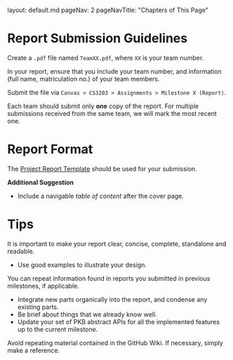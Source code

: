 <br>

<frontmatter>
  layout: default.md
  pageNav: 2
  pageNavTitle: "Chapters of This Page"
</frontmatter>

[](#report-submission-guidelines)Report Submission Guidelines
=============================================================

Create a `.pdf` file named `TeamXX.pdf`, where `XX` is your team number.

In your report, ensure that you include your team number, and information (full name, matriculation no.) of your team members.

Submit the file via `Canvas > CS3203 > Assignments > Milestone X (Report)`.

Each team should submit only **one** copy of the report. For multiple submissions received from the same team, we will mark the most recent one.

[](#report-format)Report Format
===============================

The [Project Report Template](https://canvas.nus.edu.sg/courses/38582/files/folder/Project%20Docs) should be used for your submission.

**Additional Suggestion**

*   Include a navigable _table of content_ after the cover page.

[](#tips)Tips
=============

It is important to make your report clear, concise, complete, standalone and readable.

*   Use good examples to illustrate your design.

You can repeat information found in reports you submitted in previous milestones, if applicable.

*   Integrate new parts organically into the report, and condense any existing parts.
*   Be brief about things that we already know well.
*   Update your set of PKB abstract APIs for all the implemented features up to the current milestone.

Avoid repeating material contained in the GitHub Wiki. If necessary, simply make a reference.
